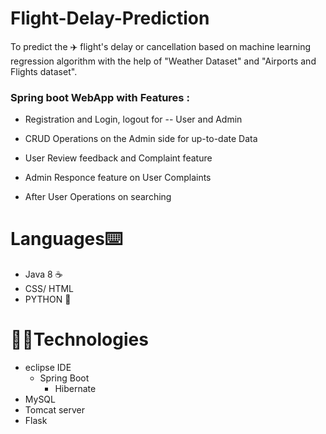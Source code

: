 # Flight-Delay-Prediction

  To predict the ✈️ flight's delay or cancellation based on machine learning regression algorithm with the help of "Weather Dataset" and "Airports and Flights dataset".
 <H3>  Spring boot WebApp with Features : </H3>

 * Registration and Login, logout for -- User and Admin
 
 * CRUD Operations on the Admin side for up-to-date Data
 
 * User Review feedback and Complaint feature
 
 * Admin Responce feature on User Complaints
 
 * After User Operations on searching       

# Languages⌨️

- Java 8 ☕
- CSS/ HTML
- PYTHON 🐍

 # 👨‍💻Technologies
 
- eclipse IDE 
   - Spring Boot 
      - Hibernate
- MySQL
- Tomcat server
- Flask
